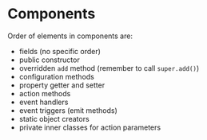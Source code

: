 

# Components

Order of elements in components are:

* fields (no specific order)
* public constructor
* overridden `add` method (remember to call `super.add()`)
* configuration methods
* property getter and setter
* action methods
* event handlers
* event triggers (emit methods)
* static object creators
* private inner classes for action parameters